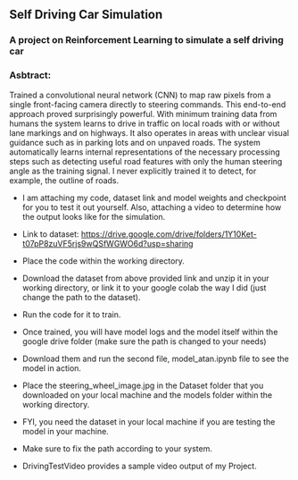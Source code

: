 ## Self Driving Car Simulation
### A project on Reinforcement Learning to simulate a self driving car

### Asbtract:
Trained a convolutional neural network (CNN) to map raw pixels from a single front-facing camera directly to steering commands. This end-to-end approach proved surprisingly powerful. With minimum training data from humans the system learns to drive in traffic on local roads with or without lane markings and on highways. It also operates in areas with unclear visual guidance such as in parking lots and on unpaved roads.
The system automatically learns internal representations of the necessary processing steps such as detecting useful road features with only the human steering angle as the training signal. I never explicitly trained it to detect, for example, the outline of roads.


- I am attaching my code, dataset link and model weights and checkpoint for you to test it out yourself. Also, attaching a video to determine how the output looks like for the simulation.


- Link to dataset: https://drive.google.com/drive/folders/1Y10Ket-t07pP8zuVF5rjs9wQSfWGWO6d?usp=sharing

- Place the code within the working directory.
- Download the dataset from above provided link and unzip it in your working directory, or link it to your google colab the way I did (just change the path to the dataset).
- Run the code for it to train.

- Once trained, you will have model logs and the model itself within the google drive folder (make sure the path is changed to your needs)

- Download them and run the second file, model_atan.ipynb file to see the model in action.

- Place the steering_wheel_image.jpg in the Dataset folder that you downloaded on your local machine and the models folder within the working directory.
- FYI, you need the dataset in your local machine if you are testing the model in your machine.
- Make sure to fix the path according to your system.

- DrivingTestVideo provides a sample video output of my Project.